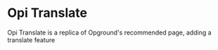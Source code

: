 # Opi Translate
Opi Translate is a replica of Opground's recommended page, adding a translate feature